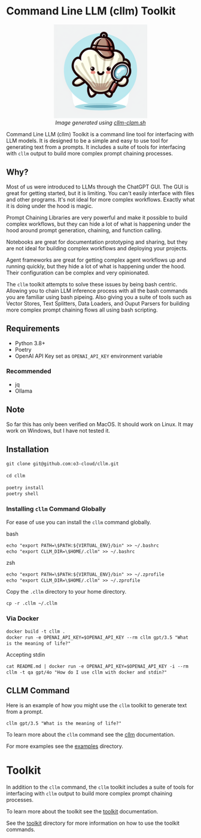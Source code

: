 # Command Line LLM (cllm) Toolkit

<p align="center">
  <img src="images/logo.png" width="250">
  <br>
  <em>Image generated using <a href="examples/logo/cllm-clam.sh">cllm-clam.sh</a></em>
</p>


Command Line LLM (cllm) Toolkit is a command line tool for interfacing with LLM models. It is designed to be a simple and easy to use tool for generating text from a prompts. It includes a suite of tools for interfacing with `cllm` output to build more complex prompt chaining processes.

## Why?

Most of us were introduced to LLMs through the ChatGPT GUI. The GUI is great for getting started, but it is limiting. You can't easily interface with files and other programs. It's not ideal for more complex workflows. Exactly what it is doing under the hood is magic.

Prompt Chaining Libraries are very powerful and make it possible to build complex workflows, but they can hide a lot of what is happening under the hood around prompt generation, chaining, and function calling.

Notebooks are great for documentation prototyping and sharing, but they are not ideal for building complex workflows and deploying your projects. 

Agent frameworks are great for getting complex agent workflows up and running quickly, but they hide a lot of what is happening under the hood. Their configuration can be complex and very opinionated.

The `cllm` toolkit attempts to solve these issues by being bash centric. Allowing you to chain LLM inference process with all the bash commands you are familiar using bash pipeing. Also giving you a suite of tools such as Vector Stores, Text Splitters, Data Loaders, and Ouput Parsers for building more complex prompt chaining flows all using bash scripting.

## Requirements

- Python 3.8+
- Poetry
- OpenAI API Key set as `OPENAI_API_KEY` environment variable

### Recommended

- jq
- Ollama

## Note

So far this has only been verified on MacOS. It should work on Linux. It may work on Windows, but I have not tested it.


## Installation

```
git clone git@github.com:o3-cloud/cllm.git

cd cllm

poetry install
poetry shell
```

### Installing `cllm` Command Globally

For ease of use you can install the `cllm` command globally.

bash
```
echo "export PATH=\$PATH:${VIRTUAL_ENV}/bin" >> ~/.bashrc
echo "export CLLM_DIR=\$HOME/.cllm" >> ~/.bashrc
```

zsh
```
echo "export PATH=\$PATH:${VIRTUAL_ENV}/bin" >> ~/.zprofile
echo "export CLLM_DIR=\$HOME/.cllm" >> ~/.zprofile
```

Copy the `.cllm` directory to your home directory.
    
```
cp -r .cllm ~/.cllm
```

### Via Docker

```
docker build -t cllm .
docker run -e OPENAI_API_KEY=$OPENAI_API_KEY --rm cllm gpt/3.5 "What is the meaning of life?"
```

Accepting stdin

```
cat README.md | docker run -e OPENAI_API_KEY=$OPENAI_API_KEY -i --rm cllm -t qa gpt/4o "How do I use cllm with docker and stdin?"
```

## CLLM Command

Here is an example of how you might use the `cllm` toolkit to generate text from a prompt.

```
cllm gpt/3.5 "What is the meaning of life?"
```

To learn more about the `cllm` command see the [cllm](docs/cllm.md) documentation.

For more examples see the [examples](examples) directory.

# Toolkit

In addition to the `cllm` command, the `cllm` toolkit includes a suite of tools for interfacing with `cllm` output to build more complex prompt chaining processes.

To learn more about the toolkit see the [toolkit](docs/toolkit/) documentation.

See the [toolkit](docs/toolkit/) directory for more information on how to use the toolkit commands.